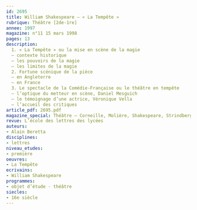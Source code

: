 ```yaml
---
id: 2695
title: William Shakespeare – « La Tempête »
rubrique: Théâtre [2de-1re]
annee: 1997
magazine: n°11 15 mars 1998
pages: 13
description: 
  1. « La Tempête » ou la mise en scène de la magie
  – contexte historique
  – les pouvoirs de la magie
  – les limites de la magie
  2. Fortune scénique de la pièce
  – en Angleterre
  – en France
  3. Le spectacle de la Comédie-Française ou le théâtre en tempête
  – l’optique du metteur en scène, Daniel Mesguich
  – le témoignage d’une actrice, Véronique Vella
  – l’accueil des critiques
article_pdf: 2695.pdf
magazine_special: Théâtre – Corneille, Molière, Shakespeare, Strindberg
revue: L’école des lettres des lycées
auteurs:
- Alain Beretta
disciplines:
- lettres
niveau_etudes:
- première
oeuvres:
- La Tempête
ecrivains:
- William Shakespeare
programmes:
- objet d’étude - théâtre
siecles:
- 16e siècle
---
```

